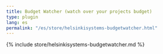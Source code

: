 ```yaml
---
title: Budget Watcher (watch over your projects budget)
type: plugin
lang: es
permalink: "/es/store/helsinkisystems-budgetwatcher.html"
---
```


{% include store/helsinkisystems-budgetwatcher.md %}
